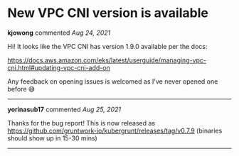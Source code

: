 # New VPC CNI version is available 

**kjowong** commented *Aug 24, 2021*

Hi! It looks like the VPC CNI has version 1.9.0 available per the docs:

https://docs.aws.amazon.com/eks/latest/userguide/managing-vpc-cni.html#updating-vpc-cni-add-on

Any feedback on opening issues is welcomed as I've never opened one before 😅 
<br />
***


**yorinasub17** commented *Aug 25, 2021*

Thanks for the bug report! This is now released as https://github.com/gruntwork-io/kubergrunt/releases/tag/v0.7.9 (binaries should show up in 15-30 mins)
***

